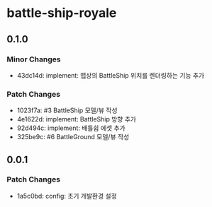 # battle-ship-royale

## 0.1.0

### Minor Changes

- 43dc14d: implement: 맵상의 BattleShip 위치를 렌더링하는 기능 추가

### Patch Changes

- 1023f7a: #3 BattleShip 모델/뷰 작성
- 4e1622d: implement: BattleShip 방향 추가
- 92d494c: implement: 배틀쉽 에셋 추가
- 325be9c: #6 BattleGround 모델/뷰 작성

## 0.0.1

### Patch Changes

- 1a5c0bd: config: 초기 개발환경 설정
